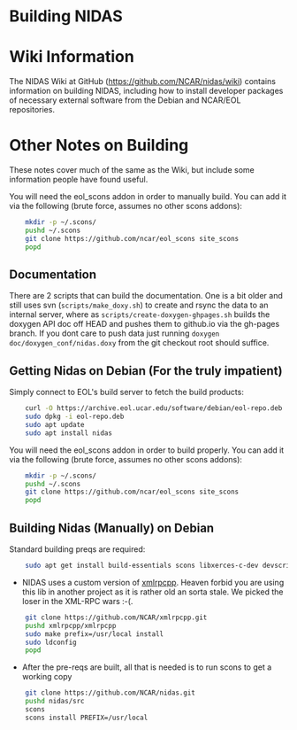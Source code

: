 # Building NIDAS

# Wiki Information

The NIDAS Wiki at GitHub (https://github.com/NCAR/nidas/wiki) contains
information on building NIDAS, including how to install developer packages of
necessary external software from the Debian and NCAR/EOL repositories.

# Other Notes on Building

These notes cover much of the same as the Wiki, but include some information people have found useful.

You will need the eol_scons addon in order to manually build.  You can add it via the following (brute force, assumes no other scons addons):

```sh
    mkdir -p ~/.scons/
    pushd ~/.scons
    git clone https://github.com/ncar/eol_scons site_scons
    popd
```

## Documentation
There are 2 scripts that can build the documentation.  One is a bit older and still uses svn (```scripts/make_doxy.sh```)  to create and rsync the data to an internal server, where as ```scripts/create-doxygen-ghpages.sh```  builds the doxygen API doc off HEAD and pushes them to github.io via the gh-pages branch. If you dont care to push data just running ```doxygen doc/doxygen_conf/nidas.doxy``` from the git checkout root should suffice.

## Getting Nidas on Debian (For the truly impatient)

Simply connect to EOL's build server to fetch the build products:

```sh
    curl -O https://archive.eol.ucar.edu/software/debian/eol-repo.deb 
    sudo dpkg -i eol-repo.deb 
    sudo apt update
    sudo apt install nidas
```

You will need the eol_scons addon in order to build properly.  You can add it via the following (brute force, assumes no other scons addons):

```sh
    mkdir -p ~/.scons/
    pushd ~/.scons
    git clone https://github.com/ncar/eol_scons site_scons
    popd
```

## Building Nidas (Manually) on Debian
Standard building preqs are required:
```sh
    sudo apt get install build-essentials scons libxerces-c-dev devscripts debhelper flex subversion git
```

- NIDAS uses a custom version of [xmlrpcpp](http://svn.eol.ucar.edu/svn/eol/imports/xmlrpcpp).  Heaven forbid you are using this lib in another project as it is rather old an sorta stale.  We picked the loser in the XML-RPC wars  :-(.

```sh
    git clone https://github.com/NCAR/xmlrpcpp.git
    pushd xmlrpcpp/xmlrpcpp
    sudo make prefix=/usr/local install
    sudo ldconfig
    popd
```
- After the pre-reqs are built, all that is needed is to run scons to get a working copy
```sh
    git clone https://github.com/NCAR/nidas.git
    pushd nidas/src
    scons
    scons install PREFIX=/usr/local
```
